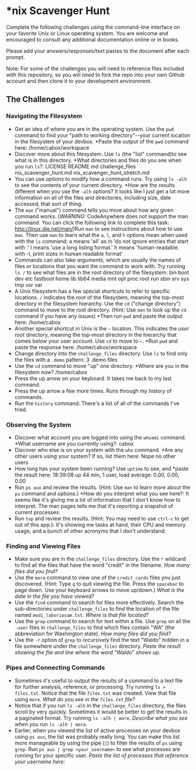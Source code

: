 # *nix Scavenger Hunt

Complete the following challenges using the command-line interface on your favorite
Unix or Linux operating system. You are welcome and encouraged to consult any
additional documentation online or in books.

Please add your answers/responses/text pastes to the document after each prompt.

Note: For some of the challenges you will need to reference files included with
this repository, so you will need to fork the repo into your own Github account
and then clone it to your development environment.

## The Challenges

### Navigating the Filesystem

* Get an idea of where you are in the operating system. Use the `pwd` command to find your "path to working directory"--your current location in the filesystem of your devbox. *Paste the output of the `pwd` command here: /home/cabox/workspace 
* Discover more about this filesystem. Use `ls` (the "list" command)to see what is in this directory. *What directories and files do you see when you run `ls`?: LICENSE  README.md  challenge_files  nix_scavenger_hunt.md  nix_scavenger_hunt_stretch.md  
* You can use *options* to modify how a command runs. Try using `ls -alh` to see the contents of your current directory. *How are the results different when you use the `-alh` options? It looks like I just get a lot more information on all of the files and directories, including size, date accessed, that sort of thing.
* The `man` ("manual") command tells you more about how any given command works. (*WARNING:* CodeAnywhere does not support the man command. You can click the following link to complete this task: http://linux.die.net/man/)Run `man` to see instructions about how to use `man`. Then use `man` to learn what the `a`, `l`, and `h` options mean when used with the `ls` command: a means 'all' as in 'do not ignore entries that start with .' l means 'use a long listing format.' h means 'human-readable. with -l, print sizes in human readable format'
* Commands can also take *arguments*, which are usually the names of files or locations that you want the command to work with. Try running `ls /` to see what files are in the *root* directory of the filesystem: bin  boot  dev  etc  fastboot  home  lib  lib64  media  mnt  opt  proc  root  run  sbin  srv  sys  tmp  usr  var  
* A Unix filesystem has a few special shortcuts to refer to specific locations. `/` indicates the *root* of the filesystem, meaning the top-most directory in the filesystem hierarchy. Use the `cd` ("change directory") command to move to the root directory. (Hint: Use `man` to look up the `cd` command if you have any issues) *Then run `pwd` and paste the output here: /home/cabox    
* Another special shortcut in Unix is the `~` location. This indicates the *user root* directory, meaning the top-most directory in the hierarchy that comes below your user account. Use `cd` to move to `~`. *Run `pwd` and paste the response here: /home/cabox/workspace
* Change directory into the `challenge_files` directory. Use `ls` to find only the files with a `.demo` pattern: 3 .demo files
* Use the `cd` command to move "up" one directory. *Where are you in the filesystem now? /home/cabox
* Press the up arrow on your keyboard. It takes me back to my last command.
* Press the up arrow a few more times. Runs through my history of commands.
* Run the `history` command: There's a list of all of the commands I've tried.

### Observing the System

* Discover what account you are logged into using the `whoami` command. *What username are you currently using?: cabox
* Discover who else is on your system with the `who` command. *Are any other users using your system? If so, list them here: Nope no other users
* How long has your system been running? Use `uptime` to see, and *paste the result here: 18:39:08 up 44 min,  1 user,  load average: 0.00, 0.00, 0.00  
* Run `ps aux` and review the results. (Hint: Use `man` to learn more about the `ps` command and options.) *How do you interpret what you see here?: It seems like it's giving me a lot of information that I don't know how to interpret. The man pages tells me that it's reporting a snapshot of current processes.
* Run `top` and review the results. (Hint: You may need to use `ctrl-c` to get out of this app.): It's showing me tasks at hand, their CPU and memory usage, and a bunch of other acronyms that I don't understand.

### Finding and Viewing Files

* Make sure you are in the `challenge_files` directory. Use the `*` wildcard to find all the files that have the word "credit" in the filename. *How many files did you find?*
* Use the `more` command to view one of the `credit_cards` files you just discovered. (Hint: Type `q` to quit viewing the file. Press the `spacebar` to page down. Use your keyboard arrows to move up/down.) *What is the date in the file you have viewed?*
* Use the `find` command to search for files more effectively. Search the sub-directories under `challenge_files` to find the location of the file named `modi_laboriosam.txt`. *Where is that file located?*
* Use the `grep` command to search for text within a file. Use `grep` on all the `.user` files in `challenge_files` to find which files contain "WA" (the abbreviation for Washington state). *How many files did you find?*
* Use the `-r` option of `grep` to *recursively* find the text "Waldo" hidden in a file somewhere under the `challenge_files` directory. *Paste the result showing the file and line where the word "Waldo" shows up.*

### Pipes and Connecting Commands

* Sometimes it's useful to output the results of a command to a text file for further analysis, reference, or processing. Try running `ls > files.txt`. Notice that the file `files.txt` was created. View that file using `more`. *What do you see in the `files.txt` file?*
* Notice that if you run `ls -alh` in the `challenge_files` directory, the files scroll by very quickly. Sometimes it would be better to get the results in a paginated format. Try running `ls -alh | more`. *Describe what you see when you run `ls -alh | more`.*
* Earlier, when you viewed the list of active processes on your devbox using `ps aux`, the list was probably really long. You can make this list more manageable by using the pipe (`|`) to filter the results of `ps` using `grep`. Run `ps aux | grep <your_username>` to see what processes are running for your specific user. *Paste the list of processes that reference your username here:*
